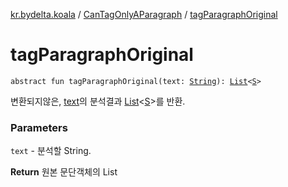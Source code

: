 [kr.bydelta.koala](../index.md) / [CanTagOnlyAParagraph](index.md) / [tagParagraphOriginal](./tag-paragraph-original.md)

# tagParagraphOriginal

`abstract fun tagParagraphOriginal(text: `[`String`](https://kotlinlang.org/api/latest/jvm/stdlib/kotlin/-string/index.html)`): `[`List`](https://kotlinlang.org/api/latest/jvm/stdlib/kotlin.collections/-list/index.html)`<`[`S`](index.md#S)`>`

변환되지않은, [text](tag-paragraph-original.md#kr.bydelta.koala.CanTagOnlyAParagraph$tagParagraphOriginal(kotlin.String)/text)의 분석결과 [List](https://kotlinlang.org/api/latest/jvm/stdlib/kotlin.collections/-list/index.html)&lt;[S](index.md#S)&gt;를 반환.

### Parameters

`text` - 분석할 String.

**Return**
원본 문단객체의 List

